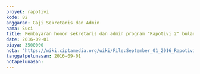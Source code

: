 ```yaml
---
proyek: rapotivi
kode: B2
anggaran: Gaji Sekretaris dan Admin
nama: Suci
title: Pembayaran honor sekretaris dan admin program "Rapotivi 2" bulan Agustus
date: 2016-09-01
biaya: 3500000
nota: "https://wiki.ciptamedia.org/wiki/File:September_01_2016_Rapotivi_B2_Honor_staf_admin_dan_keuangan_a.n_Suci_WulanN.jpg"
tanggalpelunasan: 2016-09-01
notapelunasan:
---
```

